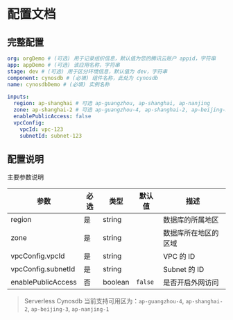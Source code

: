 # 配置文档

## 完整配置

```yml
org: orgDemo # (可选) 用于记录组织信息，默认值为您的腾讯云账户 appid，字符串
app: appDemo # (可选) 该应用名称，字符串
stage: dev # (可选) 用于区分环境信息，默认值为 dev，字符串
component: cynosdb # (必填) 组件名称，此处为 cynosdb
name: cynosdbDemo # (必填) 实例名称

inputs:
  region: ap-shanghai # 可选 ap-guangzhou, ap-shanghai, ap-nanjing
  zone: ap-shanghai-2 # 可选 ap-guangzhou-4, ap-shanghai-2, ap-beijing-3, ap-nanjing-1
  enablePublicAccess: false
  vpcConfig:
    vpcId: vpc-123
    subnetId: subnet-123
```

## 配置说明

主要参数说明

| 参数               | 必选 | 类型    | 默认值  | 描述                 |
| ------------------ | ---- | ------- | ------- | -------------------- |
| region             | 是   | string  |         | 数据库的所属地区     |
| zone               | 是   | string  |         | 数据库所在地区的区域 |
| vpcConfig.vpcId    | 是   | string  |         | VPC 的 ID            |
| vpcConfig.subnetId | 是   | string  |         | Subnet 的 ID         |
| enablePublicAccess | 否   | boolean | `false` | 是否开启外网访问     |

> Serverless Cynosdb 当前支持可用区为：`ap-guangzhou-4`, `ap-shanghai-2`, `ap-beijing-3`, `ap-nanjing-1`
